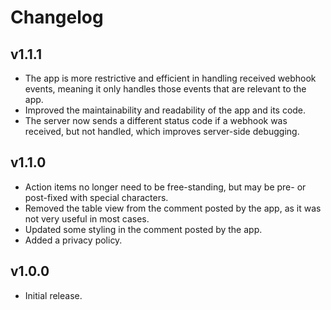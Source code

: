 # Changelog

## v1.1.1

<!--Releasenotes start-->
- The app is more restrictive and efficient in handling received webhook events, meaning it only handles those events that are relevant to the app.
- Improved the maintainability and readability of the app and its code.
- The server now sends a different status code if a webhook was received, but not handled, which improves server-side debugging.
<!--Releasenotes end-->

## v1.1.0

- Action items no longer need to be free-standing, but may be pre- or post-fixed with special characters.
- Removed the table view from the comment posted by the app, as it was not very useful in most cases.
- Updated some styling in the comment posted by the app.
- Added a privacy policy.


## v1.0.0

- Initial release.
